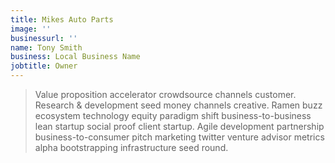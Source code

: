 ```yaml
---
title: Mikes Auto Parts
image: ''
businessurl: ''
name: Tony Smith
business: Local Business Name
jobtitle: Owner
---
```


> Value proposition accelerator crowdsource channels customer. Research & development seed money channels creative. Ramen buzz ecosystem technology equity paradigm shift business-to-business lean startup social proof client startup. Agile development partnership business-to-consumer pitch marketing twitter venture advisor metrics alpha bootstrapping infrastructure seed round.
